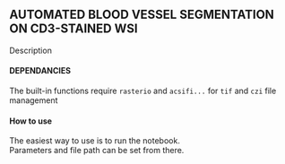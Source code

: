 ## AUTOMATED BLOOD VESSEL SEGMENTATION ON CD3-STAINED WSI

Description

#### DEPENDANCIES
The built-in functions require `rasterio` and `acsifi...` for `tif` and `czi` file management

#### How to use 
The easiest way to use is to run the notebook.  
Parameters and file path can be set from there. 
